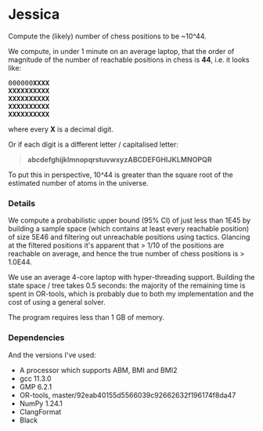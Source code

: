 # Jessica
Compute the (likely) number of chess positions to be ~10^44.

We compute, in under 1 minute on an average laptop, that the order of magnitude of the number of reachable positions in chess is **44**, i.e. it looks like:
<pre>000000<strong>XXXX
XXXXXXXXXX
XXXXXXXXXX
XXXXXXXXXX
XXXXXXXXXX
</strong></pre>
where every **X** is a decimal digit.

Or if each digit is a different letter / capitalised letter:

> <strong>abcdefghijklmnopqrstuvwxyzABCDEFGHIJKLMNOPQR</strong>

To put this in perspective, 10^44 is greater than the square root of the estimated number of atoms in the universe.

### Details
We compute a probabilistic upper bound (95% CI) of just less than 1E45 by building a sample space (which contains at least every reachable position) of size 5E46 and filtering out unreachable positions using tactics.  Glancing at the filtered positions it's apparent that > 1/10 of the positions are reachable on average, and hence the true number of chess positions is > 1.0E44.

We use an average 4-core laptop with hyper-threading support. Building the state space / tree takes 0.5 seconds: the majority of the remaining time is spent in OR-tools, which is probably due to both my implementation and the cost of using a general solver.

The program requires less than 1 GB of memory.

### Dependencies
And the versions I've used:
* A processor which supports ABM, BMI and BMI2
* gcc 11.3.0
* GMP 6.2.1
* OR-tools, master/92eab40155d5566039c92662632f196174f8da47
* NumPy 1.24.1
* ClangFormat
* Black
